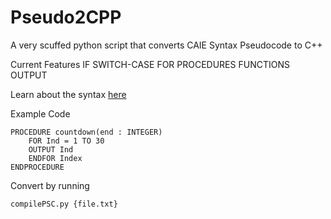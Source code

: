 # Pseudo2CPP
A very scuffed python script that converts CAIE Syntax Pseudocode to C++

Current Features
IF
SWITCH-CASE
FOR
PROCEDURES
FUNCTIONS
OUTPUT

Learn about the syntax [here](https://learnlearn.uk/alevelcs/wp-content/uploads/sites/20/2020/09/9608_PSEUDOCODE_GUIDE.pdf)

Example Code
```
PROCEDURE countdown(end : INTEGER)
    FOR Ind = 1 TO 30
    OUTPUT Ind
    ENDFOR Index
ENDPROCEDURE
```

Convert by running 
```
compilePSC.py {file.txt}
```

